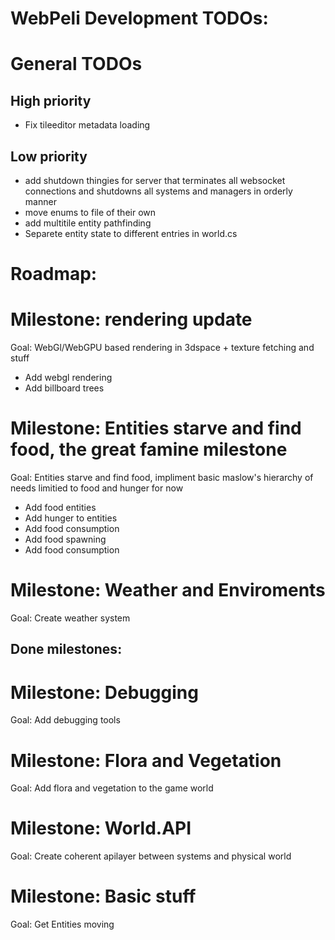 # WebPeli Development TODOs:

# General TODOs
## High priority
- Fix tileeditor metadata loading

## Low priority
- add shutdown thingies for server that terminates all websocket connections and shutdowns all systems and managers in orderly manner
- move enums to file of their own
- add multitile entity pathfinding
- Separete entity state to different entries in world.cs


# Roadmap:
# Milestone: rendering update
  Goal: WebGl/WebGPU based rendering in 3dspace + texture fetching and stuff
  - Add webgl rendering
  - Add billboard trees


# Milestone: Entities starve and find food, the great famine milestone
  Goal: Entities starve and find food, impliment basic maslow's hierarchy of needs limitied to food and hunger for now
  - Add food entities
  - Add hunger to entities
  - Add food consumption
  - Add food spawning
  - Add food consumption


# Milestone: Weather and Enviroments
  Goal: Create weather system

## Done milestones:
# Milestone: Debugging
  Goal: Add debugging tools
# Milestone: Flora and Vegetation
  Goal: Add flora and vegetation to the game world
# Milestone: World.API
  Goal: Create coherent apilayer between systems and physical world
# Milestone: Basic stuff
  Goal: Get Entities moving

